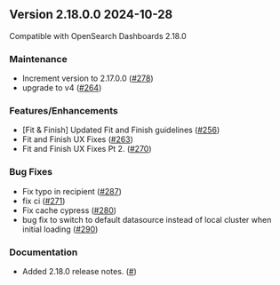 ## Version 2.18.0.0 2024-10-28
Compatible with OpenSearch Dashboards 2.18.0

### Maintenance
* Increment version to 2.17.0.0 ([#278](https://github.com/opensearch-project/dashboards-notifications/pull/278))
* upgrade to v4 ([#264](https://github.com/opensearch-project/dashboards-notifications/pull/264))

### Features/Enhancements
* [Fit & Finish] Updated Fit and Finish guidelines ([#256](https://github.com/opensearch-project/dashboards-notifications/pull/256))
* Fit and Finish UX Fixes ([#263](https://github.com/opensearch-project/dashboards-notifications/pull/263))
* Fit and Finish UX Fixes Pt 2. ([#270](https://github.com/opensearch-project/dashboards-notifications/pull/270))

### Bug Fixes
* Fix typo in recipient ([#287](https://github.com/opensearch-project/dashboards-notifications/pull/287))
* fix ci ([#271](https://github.com/opensearch-project/dashboards-notifications/pull/271))
* Fix cache cypress ([#280](https://github.com/opensearch-project/dashboards-notifications/pull/280))
* bug fix to switch to default datasource instead of local cluster when initial loading ([#290](https://github.com/opensearch-project/dashboards-notifications/pull/290))

### Documentation
* Added 2.18.0 release notes. ([#]())